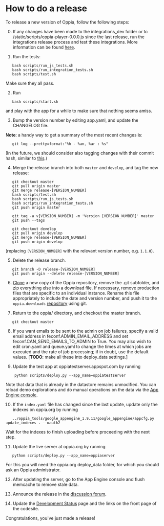 # How to do a release #

To release a new version of Oppia, follow the following steps:

0. If any changes have been made to the integrations\_dev folder or to /static/scripts/oppia-player-0.0.0.js since the last release, run the integrations release process and test these integrations. More information can be found [here](http://code.google.com/p/oppia/source/browse/integrations_dev/build_new_release.py).

1. Run the tests:
```
   bash scripts/run_js_tests.sh
   bash scripts/run_integration_tests.sh
   bash scripts/test.sh
```
Make sure they all pass.

2. Run
```
   bash scripts/start.sh
```
and play with the app for a while to make sure that nothing seems amiss.

3. Bump the version number by editing app.yaml, and update the CHANGELOG file.

**Note**: a handy way to get a summary of the most recent changes is:

```
   git log --pretty=format:"%h - %an, %ar : %s"
```
(In the future, we should consider also tagging changes with their commit hash, similar to [this](https://github.com/angular/angular.js/blob/master/CHANGELOG.md).)


4. Merge the release branch into both `master` and `develop`, and tag the new release:
```
   git checkout master
   git pull origin master
   git merge release-[VERSION_NUMBER]
   bash scripts/test.sh
   bash scripts/run_js_tests.sh
   bash scripts/run_integration_tests.sh
   git push origin master

   git tag -a v[VERSION_NUMBER] -m 'Version [VERSION_NUMBER]' master
   git push --tags

   git checkout develop
   git pull origin develop
   git merge release-[VERSION_NUMBER]
   git push origin develop
```

(replacing `[VERSION_NUMBER]` with the relevant version number, e.g. `1.1.0`).

5. Delete the release branch.
```
   git branch -D release-[VERSION_NUMBER]
   git push origin --delete release-[VERSION_NUMBER]
```

6. [Clone](https://code.google.com/p/oppia/source/checkout) a new copy of the Oppia repository, remove the .git subfolder, and zip everything else into a download file. If necessary, remove production files that are specific to an individual instance. Rename this file appropriately to include the date and version number, and push it to the `oppia.downloads` [repository](https://code.google.com/p/oppia/source/list?repo=downloads) using git.

7. Return to the oppia/ directory, and checkout the master branch.
```
   git checkout master
```

8. If you want emails to be sent to the admin on job failures, specify a valid email address in feconf.ADMIN\_EMAIL\_ADDRESS and set feconf.CAN\_SEND\_EMAILS\_TO\_ADMIN to True. You may also wish to edit cron.yaml and queue.yaml to change the times at which jobs are executed and the rate of job processing; if in doubt, use the default values. [**TODO**: make all these into deploy\_data settings.]

9. Update the test app at oppiatestserver.appspot.com by running
```
    python scripts/deploy.py --app_name=oppiatestserver
```
Note that data that is already in the datastore remains unmodified. You can reload demo explorations and do manual operations on the data via the [App Engine console](http://appengine.google.com).

10. If the `index.yaml` file has changed since the last update, update only the indexes on oppia.org by running
```
   ../oppia_tools/google_appengine_1.9.11/google_appengine/appcfg.py update_indexes . --oauth2
```
Wait for the indexes to finish uploading before proceeding with the next step.

11. Update the live server at oppia.org by running
```
   python scripts/deploy.py --app_name=oppiaserver
```
For this you will need the oppia.org deploy\_data folder, for which you should ask an Oppia administrator.

12. After updating the server, go to the App Engine console and flush memcache to remove stale data.

13. Announce the release in the [discussion forum](https://groups.google.com/forum/?fromgroups#!aboutgroup/oppia).

14. Update the [Development Status](DevelopmentStatus.md) page and the links on the front page of the codesite.

Congratulations, you've just made a release!